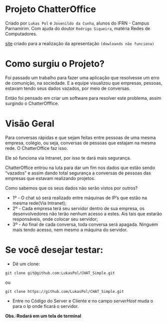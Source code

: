 # Projeto ChatterOffice 

Criado por `Lukas Pol` e `Josenildo da Cunha`, alunos do IFRN - Campus Parnamirim. 
Com ajuda do doutor `Rodrigo Siqueira`, matéria Redes de Computadores.

[site](https://sites.google.com/escolar.ifrn.edu.br/chatteroffice) criado para a realização da apresentação `(dowloands não funciona)`

# Como surgiu o Projeto?

Foi passado um trabalho para fazer uma aplicação que resolvesse um erro de comunição, na sociedade.
E a equipe visualizou que empresas, pessoas, estavam tendo seus dados vazados, por meio de conversas. 

Então foi pensado em criar um software para resolver este problema, assim surgindo o ChatterOfffice.

# Visão Geral

Para conversas rápidas e que sejam feitas entre pessoas de uma mesma empresa, colégio, ou seja, conversas de pessoas que estajam na mesma rede. O ChatterOffice faz isso.

Ele só funciona via Intranet, por isso te dará mais segurança.

ChatterOffice entrou na luta para dar um fim nos dados que estão sendo “vazados” e assim dando total segurança a conversas de pessoas das empresas que estavam realizando projetos.

Como sabemos que os seus dados não serão vistos por outros?

* 1º - O chat só será realizado entre máquinas de IP’s que estão na mesma rede(Via Intranet);
* 2º - Cada empresa terá seu servidor dentro de sua empresa, os desenvolvedores não terão nenhum acesso a estes. Ais tais que estarão responsáveis, onde colocar seu servidor;
* 3º - Ao final de cada conversa, toda conversa será apagada. Ninguém mais tendo acesso, nem mesmo a máquina do servidor.

# Se você desejar testar:
  - Dê um clone:
  ```
  git clone git@github.com:LukasPol/CHAT_Simple.git
   ``` 
  ou
   ``` 
  git clone https://github.com/LukasPol/CHAT_Simple.git
  ```      
  
  - Entre no Código do Server e Cliente e no campo *serverHost* muda o para o Ip onde ficará o servidor.
  
  
  **Obs.:Rodará em um tela de terminal**
